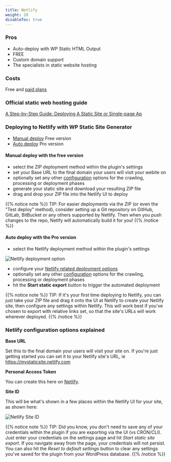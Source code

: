 ```yaml
---
title: Netlify
weight: 20
disableToc: true
---
```


### Pros


 - Auto-deploy with WP Static HTML Output
 - FREE
 - Custom domain support
 - The specialists in static website hosting


### Costs

Free and [paid plans](https://www.netlify.com/pricing/)

### Official static web hosting guide

[A Step-by-Step Guide: Deploying A Static Site or Single-page Ap ](https://www.netlify.com/blog/2016/10/27/a-step-by-step-guide-deploying-a-static-site-or-single-page-app/)

### Deploying to Netlify with WP Static Site Generator

 - [Manual deploy](#manual-deploy-with-the-free-version) Free version
 - [Auto deploy](#auto-deploy-with-the-pro-version) Pro version

#### Manual deploy with the free version

 - select the ZIP deployment method within the plugin's settings
 - set your Base URL to the final domain your users will visit your webite on
 - optionally set any other [configuration](/configuration) options for the crawling, processing or deployment phases 
 - generate your static site and download your resulting ZIP file
 - drag and drop your ZIP file into the Netlify UI to deploy


{{% notice note %}}
TIP: For easier deployments via the ZIP (or even the "Test deploy" method), consider setting up a Git repository on GitHub, GitLab, BitBucket or any others supported by Netlify. Then when you push changes to the repo, Netify will automatically build it for you!
{{% /notice %}}

#### Auto deploy with the Pro version 

 - select the Netlify deployment method within the plugin's settings

![Netlify deployment option](/images/ui/netlify_deploy_option.png)

 - configure your [Netlify related deployment options](#netlify-configuration-options-explained)
 - optionally set any other [configuration](/configuration) options for the crawling, processing or deployment phases 
 - hit the **Start static export** button to trigger the automated deployment


{{% notice note %}}
TIP: If it's your first time deploying to Netlify, you can just take your ZIP file and drag it onto the UI at Netlify to create your Netlify site, then configure any settings within Netlify. This will work best if you've chosen to export with relative links set, so that the site's URLs will work wherever deployed.
{{% /notice %}}

### Netlify configuration options explained

**Base URL**

Set this to the final domain your users will visit your site on. If you're just getting started you can set it to your Netlify site's URL, ie https://mystaticsite.netlify.com

**Personal Access Token**

You can create this here on [Netlify](https://app.netlify.com/account/applications/personal).

**Site ID**

This will be what's shown in a few places within the Netlify UI for your site, as shown here:

![Netlify Site ID](/images/ui/netlify_site_id.png)





{{% notice note %}}
TIP: Did you know, you don't need to save any of your credentials within the plugin if you are exporting via the UI (vs CRON/CLI). Just enter your credentials on the settings page and hit *Start static site export*. If you navigate away from the page, your credentials will not persist. You can also hit the *Reset to default settings* button to clear any settings you've saved for the plugin from your WordPress database.
{{% /notice %}}
